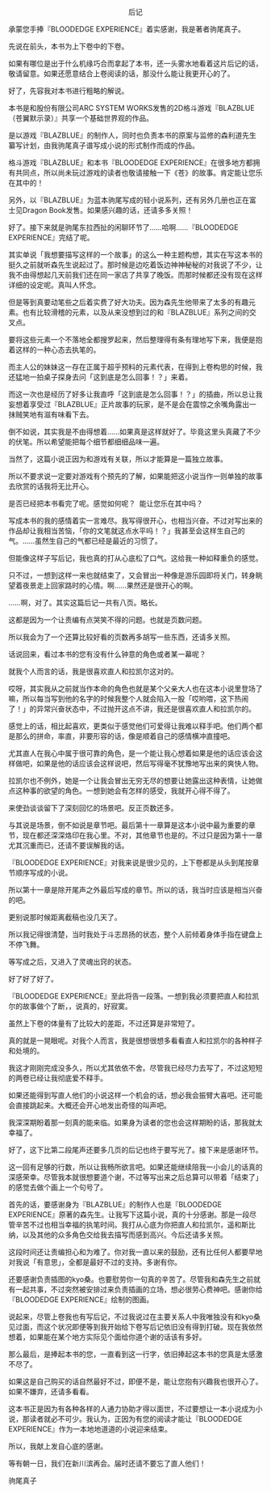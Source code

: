 <p align="center">后记</p>

承蒙您手捧『BLOODEDGE EXPERIENCE』着实感谢，我是著者驹尾真子。

先说在前头，本书为上下卷中的下卷。

如果有哪位是出于什么机缘巧合而拿起了本书，还一头雾水地看着这片后记的话，敬请留意。如果还愿意结合上卷阅读的话，那没什么能让我更开心的了。

好了，先容我对本书进行粗略的解说。

本书是和股份有限公司ARC SYSTEM WORKS发售的2D格斗游戏『BLAZBLUE（苍翼默示录）』共享一个基础世界观的作品。

是以游戏『BLAZBLUE』的制作人，同时也负责本书的原案与监修的森利道先生纂写计划，由我驹尾真子谱写成小说的形式制作而成的作品。

格斗游戏『BLAZBLUE』和本书『BLOODEDGE EXPERIENCE』在很多地方都拥有共同点，所以尚未玩过游戏的读者也敬请接触一下《苍》的故事。肯定能让您乐在其中的！

另外，以『BLAZBLUE』为蓝本驹尾写成的轻小说系列，还有另外几册也正在富士见Dragon Book发售。如果感兴趣的话，还请多多关照！

好了。接下来就是驹尾东拉西扯的闲聊环节了……哈啊……『BLOODEDGE EXPERIENCE』完结了呢。

其实单说「我想要描写这样的一个故事」的这么一种主题构想，其实在写这本书的挺久之前就听森先生说起过了。那时候是边吃着饭边神神秘秘的对我说了不少，让我不由得想起几天前我们还在同一家店了共享了晚饭。而那时候都还没有现在这样详细的设定呢。真叫人怀念。

但是等到真要动笔些之后着实费了好大功夫。因为森先生他带来了太多的有趣元素。也有比较滑稽的元素，以及从来没想到过的和『BLAZBLUE』系列之间的交叉点。

要将这些元素一个不落地全都搜罗起来，然后整理得有条有理地写下来，我便是抱着这样的一种心态去执笔的。

而主人公的妹妹这一存在正属于超乎预料的元素代表，在得到上卷构思的时候，我还猛地一拍桌子探身去问「这到底是怎么回事！？」来着。

而这一次也是经历了好多让我直呼「这到底是怎么回事！？」的插曲，所以总让我妄想着享受过『BLAZBLUE』正片故事的玩家，是不是会在震惊之余嘴角露出一抹贼笑地有滋有味看下去。

倒不如说，其实我是不由得想着……如果真是这样就好了。毕竟这里头真藏了不少的伏笔。所以希望能把每个细节都细细品味一遍。

当然了，这篇小说正因为和游戏有关联，所以才能算是一篇独立故事。

所以不要求说一定要对游戏有个预先的了解，如果能把这小说当作一则单独的故事去欣赏的话我将无比开心。

是否已经把本书看完了呢。感觉如何呢？  能让您乐在其中吗？

写成本书的我的感情着实一言难尽。我写得很开心，也相当兴奋。不过对写出来的作品却让我相当苦恼，「你的文笔就这点水平吗！？」我甚至会这样生自己的气。……虽然生自己的气都已经是最近的习惯了。

但能像这样子写后记，我也真的打从心底松了口气。这给我一种如释重负的感觉。

只不过，一想到这样一来也就结束了，又会冒出一种像是游乐园即将关门，转身眺望着夜景走上回家路时的心情。啊……果然还是很开心的啊。

……啊，对了。其实这篇后记一共有八页。略长。

这都是因为一个让责编有点哭笑不得的问题。也就是页数问题。

所以我会为了一个还算比较好看的页数再多胡写一些东西，还请多关照。

话说回来，看过本书的您有没有什么钟意的角色或者某一幕呢？

就我个人而言的话，我是很喜欢直人和拉凯尔这对的。

哎呀，其实我从之前就当作本命的角色也就是某个父亲大人也在这本小说里登场了嘛，所以每当写到他的名字的时候我整个人就会陷入一股「哎哟喂，这下热闹了！」的异常兴奋状态中，不过抛开这点不讲，我还是很喜欢直人和拉凯尔的。

感觉上的话，相比起喜欢，更类似于感觉他们可爱得让我难以释手吧。他们两个都是那么的拼命，率直，非要形容的话，像是顺着自己的感情横冲直撞吧。

尤其直人在我心中属于很可靠的角色，是一个能让我心想着如果是他的话应该会这样做吧，如果是他的话应该会这样说吧，然后写得毫不犹豫地写出来的爽快人物。

拉凯尔也不例外，她是一个让我会冒出无穷无尽的想要让她露出这种表情，让她做点这种事的欲望的角色。一想到她会有怎样的感受，我就开心得不得了。

来使劲谈谈留下了深刻回忆的场景吧。反正页数还多。

与其说是场景，倒不如说是章节吧。最后第十一章算是这本小说中最为重要的章节，现在都还深深烙印在我心里。不对，其他章节也是的。不过只是因为第十一章尤其沉重而已，还请不要误解我的话。

『BLOODEDGE EXPERIENCE』对我来说是很少见的，上下卷都是从头到尾按章节顺序写成的小说。

所以第十一章是除开尾声之外最后写成的章节。所以的话，我当时应该是相当兴奋的吧。

更别说那时候距离截稿也没几天了。

所以我记得很清楚，当时我处于斗志昂扬的状态，整个人前倾着身体手指在键盘上不停飞舞。

等写成之后，又进入了灵魂出窍的状态。

好了好了好了。

『BLOODEDGE EXPERIENCE』至此将告一段落。一想到我必须要把直人和拉凯尔的故事做个了断，，说真的，好寂寞。

虽然上下卷的体量有了比较大的差距，不过还算是非常短了。

真的就是一晃眼呢。对我个人而言，我是很想很想多看看直人和拉凯尔的各种样子和处境的。

我这才刚刚完成没多久，所以尤其依依不舍。尽管我已经尽力去写了，不过这短短的两卷已经让我彻底爱不释手。

如果还能得到写直人他们的小说这样一个机会的话，想必我会振臂大喜吧。还可能会直接跳起来。大概还会开心地发出奇怪的叫声吧。

我深深期盼着那一刻真的能来临。如果身为读者的您也会这样期盼的话，那我就太幸福了。

好了，这下比第二段尾声还要多几页的后记也终于要写光了。接下来是感谢环节。

这一回有足够的行数，所以让我畅所欲言吧。如果还能继续陪我一小会儿的话真的深感荣幸。尽管我本就很想要道个谢，不过等写出来之后总算可以带着「结束了」的感觉去做个画上一个句号了。

首先的话，要感谢身为『BLAZBLUE』的制作人也是『BLOODEDGE EXPERIENCE』原著的森先生。让我写下这篇小说，真的十分感谢。那是一段尽管辛苦不过也相当幸福的执笔时间。我打从心底为你把直人和拉凯尔，遥和斯比纳，以及其他的众多角色交给我去描写而感到高兴。今后还请多关照。

这段时间还让责编担心和为难了。你对我一直以来的鼓励，还有比任何人都要早地对我说「有意思」，全都是最好不过的支持。多谢有你。

还要感谢负责插图的kyo桑。也要慰劳你一句真的辛苦了。尽管我和森先生之前就有一起共事，不过突然被安排过来负责插画的立场，想必很劳心费神吧。感谢你给『BLOODEDGE EXPERIENCE』绘制的图画。

说起来，尽管上卷我也有写后记，不过我说过在主要关系人中我唯独没有和kyo桑见过面，而这个状况即便等到我开始给下卷写后记依旧没有得到打破。现在我依然想着，如果能在某个地方实际见个面给你道个谢的话该有多好。

那么最后，是捧起本书的您，一直看到这一行字，依旧捧起这本书的您真是太感激不尽了。

如果这是自己购买的话自然最好不过，即便不是，能让您抱有兴趣我也很开心了。如果不嫌弃，还请多看看。

这本书正是因为有各种各样的人通力协助才得以面世，不过要想让一本小说成为小说，那读者就必不可少。我认为，正因为有您的阅读才能让『BLOODEDGE EXPERIENCE』作为一本地地道道的小说迎来结束。

所以，我献上发自心底的感谢。

等有朝一日，我们在新川滨再会。届时还请不要忘了直人他们！

驹尾真子


